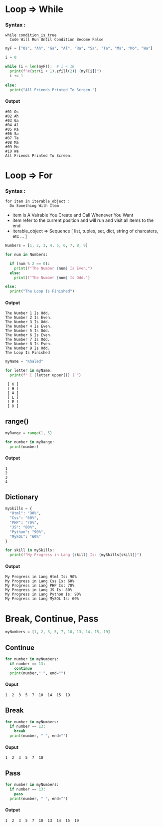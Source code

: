 # Loop => While 
### Syntax :
```
while condition_is_true
  Code Will Run Until Condition Become False
```
```python []
myF = ["Os", "Ah", "Ga", "Al", "Ra", "Sa", "Ta", "Ma", "Mo", "Wa"]

i = 0

while (i < len(myF)):  # i < 10
  print(f"#{str(i + 1).zfill(2)} {myF[i]}")
  i += 1 
  
else:
  print("All Friends Printed To Screen.")
```
#### Output
```
#01 Os
#02 Ah
#03 Ga
#04 Al
#05 Ra
#06 Sa
#07 Ta
#08 Ma
#09 Mo
#10 Wa
All Friends Printed To Screen.
```

# Loop => For
### Syntax :
```
for item in iterable_object :
  Do Something With Item
```
- item Is A Vairable You Create and Call Whenever You Want
- item refer to the current position and will run and visit all items to the end
- iterable_object => Sequence [ list, tuples, set, dict, string of charcaters, etc ... ]
```python []
Numbers = [1, 2, 3, 4, 5, 6, 7, 8, 9]

for num in Numbers:

  if (num % 2 == 0):  
    print(f"The Number {num} Is Even.")
  else:
    print(f"The Number {num} Is Odd.")

else:
  print("The Loop Is Finished")
```
#### Output
```
The Number 1 Is Odd.
The Number 2 Is Even.
The Number 3 Is Odd.
The Number 4 Is Even.
The Number 5 Is Odd.
The Number 6 Is Even.
The Number 7 Is Odd.
The Number 8 Is Even.
The Number 9 Is Odd.
The Loop Is Finished
```

```python []
myName = "Khaled"

for letter in myName:
  print(f" [ {letter.upper()} ] ")
```
```
 [ K ]
 [ H ]
 [ A ]
 [ L ]
 [ E ]
 [ D ]
```

## range()
```python []
myRange = range(1, 5)

for number in myRange:
  print(number)
```
#### Output
```
1
2
3
4
```
## Dictionary
```python []
mySkills = {
  "Html": "90%",
  "Css": "60%",
  "PHP": "70%",
  "JS": "80%",
  "Python": "90%",
  "MySQL": "60%"
}

for skill in mySkills:
  print(f"My Progress in Lang {skill} Is: {mySkills[skill]}") 
```
#### Output
```
My Progress in Lang Html Is: 90%
My Progress in Lang Css Is: 60%
My Progress in Lang PHP Is: 70%
My Progress in Lang JS Is: 80%
My Progress in Lang Python Is: 90%
My Progress in Lang MySQL Is: 60%
```

# Break, Continue, Pass 
```python []
myNumbers = [1, 2, 3, 5, 7, 10, 13, 14, 15, 19]
```
## Continue
```python []
for number in myNumbers:
  if number == 13:
    continue
  print(number," ", end="")
```
#### Ouput
```
1  2  3  5  7  10  14  15  19 
```
## Break
```python []
for number in myNumbers:
  if number == 13:
    break
  print(number, " ", end="")
```
#### Ouput
```
1  2  3  5  7  10 
```
## Pass
```python []
for number in myNumbers:
  if number == 13:
    pass
  print(number, " ", end="")
```
#### Output
```
1  2  3  5  7  10  13  14  15  19  
```